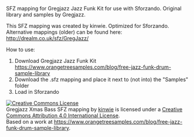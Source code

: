 SFZ mapping for Gregjazz Jazz Funk Kit for use with Sforzando. 
Original library and samples by Gregjazz. 

This SFZ mapping was created by kinwie. Optimized for Sforzando.
Alternative mappings (older) can be found here: http://drealm.co.uk/sfz/GregJazz/

How to use: 
1. Download Gregjazz Jazz Funk Kit https://www.orangetreesamples.com/blog/free-jazz-funk-drum-sample-library
2. Download the .sfz mapping and place it next to (not into) the "Samples" folder
3. Load in Sforzando


<a rel="license" href="http://creativecommons.org/licenses/by/4.0/"><img alt="Creative Commons License" style="border-width:0" src="https://i.creativecommons.org/l/by/4.0/88x31.png" /></a><br /><span xmlns:dct="http://purl.org/dc/terms/" href="http://purl.org/dc/dcmitype/Text" property="dct:title" rel="dct:type">Gregjazz Xmas Bass SFZ mapping</span> by <a xmlns:cc="http://creativecommons.org/ns#" href="https://github.com/sfzinstruments" property="cc:attributionName" rel="cc:attributionURL">kinwie</a> is licensed under a <a rel="license" href="http://creativecommons.org/licenses/by/4.0/">Creative Commons Attribution 4.0 International License</a>.<br />Based on a work at <a xmlns:dct="http://purl.org/dc/terms/" href="https://www.orangetreesamples.com/blog/free-jazz-funk-drum-sample-library" rel="dct:source">https://www.orangetreesamples.com/blog/free-jazz-funk-drum-sample-library</a>.
